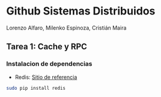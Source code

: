 # Github Sistemas Distribuidos
Lorenzo Alfaro, Milenko Espinoza, Cristián Maira

## Tarea 1: Cache y RPC

### Instalacion de dependencias
- Redis: [Sitio de referencia](https://www.digitalocean.com/community/tutorials/how-to-install-and-secure-redis-on-ubuntu-20-04)

```sh
sudo pip install redis
```